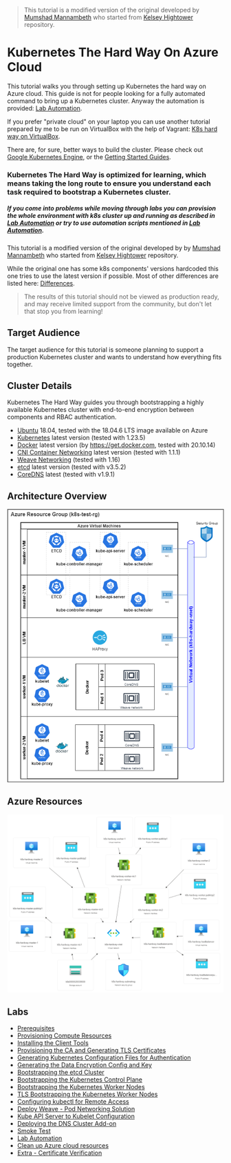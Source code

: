 > This tutorial is a modified version of the original developed by [Mumshad Mannambeth](https://github.com/mmumshad/kubernetes-the-hard-way) who started from [Kelsey Hightower](https://github.com/kelseyhightower/kubernetes-the-hard-way) repository.


# Kubernetes The Hard Way On Azure Cloud

This tutorial walks you through setting up Kubernetes the hard way on Azure cloud.
This guide is not for people looking for a fully automated command to bring up a Kubernetes cluster. Anyway the automation is provided: [Lab Automation](./docs/16-lab-automation.md).

If you prefer "private cloud" on your laptop you can use another tutorial prepared by me to be run on VirtualBox with the help of Vagrant: [K8s hard way on VirtualBox](https://github.com/Marcin-Blazowski/k8s-hardway-vagrant).

There are, for sure, better ways to build the cluster. Please check out [Google Kubernetes Engine](https://cloud.google.com/kubernetes-engine), or the [Getting Started Guides](http://kubernetes.io/docs/getting-started-guides/).

### Kubernetes The Hard Way is optimized for learning, which means taking the long route to ensure you understand each task required to bootstrap a Kubernetes cluster.

##### If you come into problems while moving through labs you can provision the whole environment with k8s cluster up and running as described in [Lab Automation](./docs/16-lab-automation.md) or try to use automation scripts mentioned in [Lab Automation](./docs/16-lab-automation.md).

This tutorial is a modified version of the original developed by  by [Mumshad Mannambeth](https://github.com/mmumshad/kubernetes-the-hard-way) who started from [Kelsey Hightower](https://github.com/kelseyhightower/kubernetes-the-hard-way) repository.

While the original one has some k8s components' versions hardcoded this one tries to use the latest version if possible.
Most of other differences are listed here: [Differences](./docs/differences-to-original.md).

> The results of this tutorial should not be viewed as production ready, and may receive limited support from the community, but don't let that stop you from learning!

## Target Audience

The target audience for this tutorial is someone planning to support a production Kubernetes cluster and wants to understand how everything fits together.

## Cluster Details

Kubernetes The Hard Way guides you through bootstrapping a highly available Kubernetes cluster with end-to-end encryption between components and RBAC authentication.

* [Ubuntu](https://ubuntu.com/) 18.04, tested with the 18.04.6 LTS image available on Azure
* [Kubernetes](https://github.com/kubernetes/kubernetes) latest version (tested with 1.23.5)
* [Docker](https://docs.docker.com) latest version (by https://get.docker.com, tested with 20.10.14)
* [CNI Container Networking](https://github.com/containernetworking/cni) latest version (tested with 1.1.1)
* [Weave Networking](https://www.weave.works/docs/net/latest/kubernetes/kube-addon/) (tested with 1.16)
* [etcd](https://github.com/coreos/etcd) latest version (tested with v3.5.2)
* [CoreDNS](https://github.com/coredns/coredns) latest (tested with v1.9.1)

## Architecture Overview

![Architecture_Overview](./docs/images/architecture_overview_azure.drawio.png)

## Azure Resources

![Azure Resources](./docs/images/azure_resources.png)


## Labs

* [Prerequisites](docs/01-prerequisites.md)
* [Provisioning Compute Resources](docs/02-compute-resources.md)
* [Installing the Client Tools](docs/03-client-tools.md)
* [Provisioning the CA and Generating TLS Certificates](docs/04-certificate-authority.md)
* [Generating Kubernetes Configuration Files for Authentication](docs/05-kubernetes-configuration-files.md)
* [Generating the Data Encryption Config and Key](docs/06-data-encryption-keys.md)
* [Bootstrapping the etcd Cluster](docs/07-bootstrapping-etcd.md)
* [Bootstrapping the Kubernetes Control Plane](docs/08-bootstrapping-kubernetes-controllers.md)
* [Bootstrapping the Kubernetes Worker Nodes](docs/09-bootstrapping-kubernetes-workers.md)
* [TLS Bootstrapping the Kubernetes Worker Nodes](docs/10-tls-bootstrapping-kubernetes-workers.md)
* [Configuring kubectl for Remote Access](docs/11-configuring-kubectl.md)
* [Deploy Weave - Pod Networking Solution](docs/12-configure-pod-networking.md)
* [Kube API Server to Kubelet Configuration](docs/13-kube-apiserver-to-kubelet.md)
* [Deploying the DNS Cluster Add-on](docs/14-dns-addon.md)
* [Smoke Test](docs/15-smoke-test.md)
* [Lab Automation](docs/16-lab-automation.md)
* [Clean up Azure cloud resources](docs/clean-up.md)
* [Extra - Certificate Verification](docs/verify-certificates.md)
